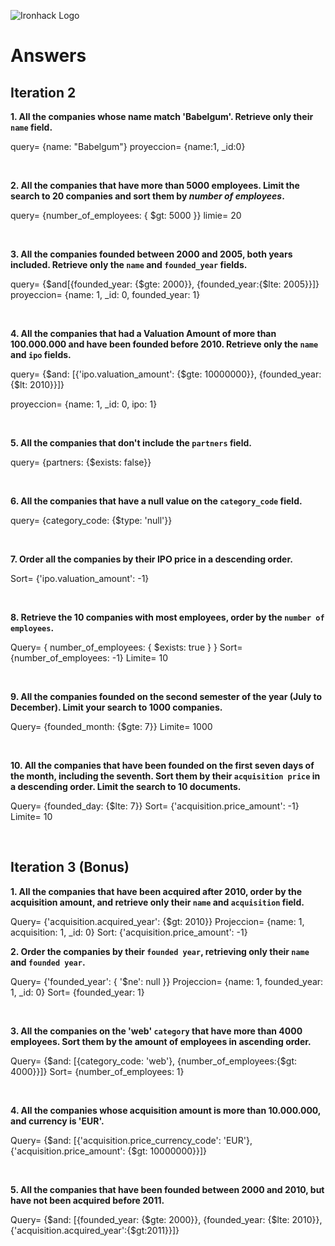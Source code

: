 ![Ironhack Logo](https://i.imgur.com/1QgrNNw.png)

# Answers

## Iteration 2

**1. All the companies whose name match 'Babelgum'. Retrieve only their `name` field.**

 query= {name: "Babelgum"}
 proyeccion= {name:1, _id:0}


<br>

**2. All the companies that have more than 5000 employees. Limit the search to 20 companies and sort them by *number of employees*.**

query= {number_of_employees: { $gt: 5000 }}
limie= 20

<br>

**3. All the companies founded between 2000 and 2005, both years included. Retrieve only the `name` and `founded_year` fields.**

 query=  {$and[{founded_year: {$gte: 2000}}, {founded_year:{$lte: 2005}}]}
 proyeccion= {name: 1, _id: 0, founded_year: 1}

<br>

**4. All the companies that had a Valuation Amount of more than 100.000.000 and have been founded before 2010. Retrieve only the `name` and `ipo` fields.**

query=  {$and: [{'ipo.valuation_amount': {$gte: 10000000}}, {founded_year:{$lt: 2010}}]}

proyeccion= {name: 1, _id: 0, ipo: 1}

<br>

**5. All the companies that don't include the `partners` field.**

 query= {partners: {$exists: false}}

<br>

**6. All the companies that have a null value on the `category_code` field.**

query= {category_code: {$type: 'null'}}

<br>

**7. Order all the companies by their IPO price in a descending order.**

Sort= {'ipo.valuation_amount': -1}

<br>

**8. Retrieve the 10 companies with most employees, order by the `number of employees`.**

Query= { number_of_employees: { $exists: true } }
Sort= {number_of_employees: -1}
Limite= 10

<br>

**9. All the companies founded on the second semester of the year (July to December). Limit your search to 1000 companies.**

Query= {founded_month: {$gte: 7}}
Limite= 1000

<br>

**10. All the companies that have been founded on the first seven days of the month, including the seventh. Sort them by their `acquisition price` in a descending order. Limit the search to 10 documents.**

Query= {founded_day: {$lte: 7}}
Sort= {'acquisition.price_amount': -1}
Limite= 10

<br>

## Iteration 3 (Bonus)

**1. All the companies that have been acquired after 2010, order by the acquisition amount, and retrieve only their `name` and `acquisition` field.**


Query= {'acquisition.acquired_year': {$gt: 2010}}
Projeccion= {name: 1, acquisition: 1, _id: 0}
Sort: {'acquisition.price_amount': -1}
<br>

**2. Order the companies by their `founded year`, retrieving only their `name` and `founded year`.**

Query= {'founded_year': { '$ne': null }}
Projeccion= {name: 1, founded_year: 1, _id: 0}
Sort= {founded_year: 1}

<br>

**3. All the companies on the 'web' `category` that have more than 4000 employees. Sort them by the amount of employees in ascending order.**

Query= {$and: [{category_code: 'web'}, {number_of_employees:{$gt: 4000}}]}
Sort= {number_of_employees: 1}

<br>

**4. All the companies whose acquisition amount is more than 10.000.000, and currency is 'EUR'.**

Query= {$and: [{'acquisition.price_currency_code': 'EUR'}, {'acquisition.price_amount': {$gt: 10000000}}]}


<br>

**5. All the companies that have been founded between 2000 and 2010, but have not been acquired before 2011.**

Query= {$and: [{founded_year: {$gte: 2000}}, {founded_year: {$lte: 2010}}, {'acquisition.acquired_year':{$gt:2011}}]}

<br>
